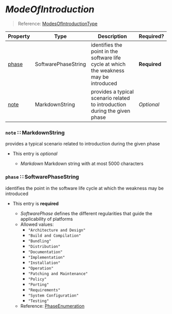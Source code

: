 <a id="map8"></a>
# *ModeOfIntroduction*

> Reference: [ModesOfIntroductionType](https://cwe.mitre.org/documents/schema/#ModesOfIntroductionType)

| Property | Type | Description | Required? |
| -------- | ---- | ----------- | --------- |
|[phase](#phase-softwarephasestring)|SoftwarePhaseString|identifies the point in the software life cycle at which the weakness may be introduced|**Required**|
|[note](#note-markdownstring)|MarkdownString|provides a typical scenario related to introduction during the given phase|_Optional_|


<a id="note-markdownstring"></a>
### `note` ∷ MarkdownString

provides a typical scenario related to introduction during the given phase

* This entry is _optional_


  * *Markdown* Markdown string with at most 5000 characters

<a id="phase-softwarephasestring"></a>
### `phase` ∷ SoftwarePhaseString

identifies the point in the software life cycle at which the weakness may be introduced

* This entry is **required**


  * *SoftwarePhase* defines the different regularities that guide the applicability of platforms
  * Allowed values:
    * `"Architecture and Design"`
    * `"Build and Compilation"`
    * `"Bundling"`
    * `"Distribution"`
    * `"Documentation"`
    * `"Implementation"`
    * `"Installation"`
    * `"Operation"`
    * `"Patching and Maintenance"`
    * `"Policy"`
    * `"Porting"`
    * `"Requirements"`
    * `"System Configuration"`
    * `"Testing"`
  * Reference: [PhaseEnumeration](https://cwe.mitre.org/documents/schema/#PhaseEnumeration)

